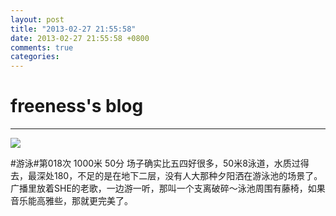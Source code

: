 ```yaml
---
layout: post
title: "2013-02-27 21:55:58"
date: 2013-02-27 21:55:58 +0800
comments: true
categories: 
---
```


# freeness's blog

----------

![](http://okqmqrbgo.bkt.clouddn.com/201302272155581.jpg)

>
\#游泳\#第018次 1000米 50分 场子确实比五四好很多，50米8泳道，水质过得去，最深处180，不足的是在地下二层，没有人大那种夕阳洒在游泳池的场景了。广播里放着SHE的老歌，一边游一听，那叫一个支离破碎～泳池周围有藤椅，如果音乐能高雅些，那就更完美了。